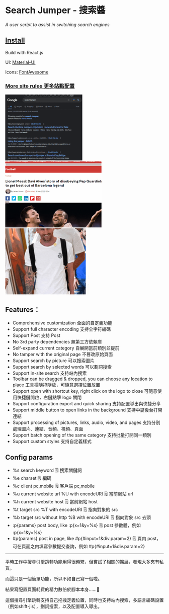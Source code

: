 # Search Jumper - 搜索醬 
*A user script to assist in switching search engines*

## [Install](https://greasyfork.org/scripts/445274-searchjumper)

Build with React.js

UI: [Material-UI](https://mui.com/)

Icons: [FontAwesome](https://fontawesome.com/)

### [More site rules 更多站點配置](https://github.com/hoothin/SearchJumper/issues?q=label%3A%22Sites+Rule%22)

<img src='demo1.gif' height='210px'><img src='demo3.gif' height='210px'><img src='demo2.gif' height='210px'>

## Features：
+ Comprehensive customization 全面的自定義功能
+ Support full character encoding 支持全字符編碼
+ Support Post 支持 Post
+ No 3rd party dependencies 無第三方依賴庫
+ Self-expand current category 自展開當前類別並提前
+ No tamper with the original page 不篡改原始頁面
+ Support search by picture 可以搜索圖片
+ Support search by selected words 可以劃詞搜索
+ Support in-site search 支持站內搜索
+ Toolbar can be dragged & dropped, you can choose any location to place 工具欄隨拖隨放，可隨意選擇位置放置
+ Support open with shortcut key, right click on the logo to close 可隨意使用快捷鍵開啟，右鍵點擊 logo 關閉
+ Support configuration export and quick sharing 支持配置導出與快捷分享
+ Support middle button to open links in the background 支持中鍵後台打開連結
+ Support processing of pictures, links, audio, video, and pages 支持分別處理圖片、連結、音頻、視頻、頁面
+ Support batch opening of the same category 支持批量打開同一類別
+ Support custom styles 支持自定義樣式

## Config params
* %s search keyword 🗒️ 搜索關鍵詞
* %e charset 🗒️ 編碼
* %c client pc,mobile 🗒️ 客戶端 pc,mobile
* %u current website url %U with encodeURI 🗒️ 當前網站 url
* %h current website host 🗒️ 當前網站 host
* %t target src %T with encodeURI 🗒️ 指向對象的 src
* %b target src without http %B with encodeURI 🗒️ 指向對象 src 去頭
* :p{params} post body, like :p{x=1&y=%s} 🗒️ post 參數體，例如 :p{x=1&y=%s}
* #p{params} post in page, like #p{#input=1&div.param=2} 🗒️ 頁内 post，可在頁面之内填寫參數提交查詢，例如 #p{#input=1&div.param=2}

---

平時工作中搜尋引擎跳轉功能用得很頻繁，但嘗試了相關的擴展，發現大多夾有私貨。

而這只是一個簡單功能，所以不如自己寫一個啦。

結果寫配置頁面耗費的精力數倍於腳本本身……🤦‍

這個搜尋引擎跳轉支持自己拖拽定義位置，同時也支持站內搜索，多語言編碼設置（例如shift-jis），劃詞搜索，以及配置導入導出。

